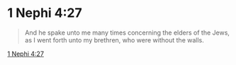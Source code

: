 # 1 Nephi 4:27

> And he spake unto me many times concerning the elders of the Jews, as I went forth unto my brethren, who were without the walls.

[1 Nephi 4:27](https://www.churchofjesuschrist.org/study/scriptures/bofm/1-ne/4?lang=eng&id=p27#p27)


